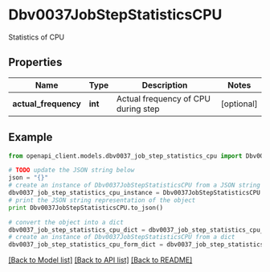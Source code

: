 # Dbv0037JobStepStatisticsCPU

Statistics of CPU

## Properties
Name | Type | Description | Notes
------------ | ------------- | ------------- | -------------
**actual_frequency** | **int** | Actual frequency of CPU during step | [optional] 

## Example

```python
from openapi_client.models.dbv0037_job_step_statistics_cpu import Dbv0037JobStepStatisticsCPU

# TODO update the JSON string below
json = "{}"
# create an instance of Dbv0037JobStepStatisticsCPU from a JSON string
dbv0037_job_step_statistics_cpu_instance = Dbv0037JobStepStatisticsCPU.from_json(json)
# print the JSON string representation of the object
print Dbv0037JobStepStatisticsCPU.to_json()

# convert the object into a dict
dbv0037_job_step_statistics_cpu_dict = dbv0037_job_step_statistics_cpu_instance.to_dict()
# create an instance of Dbv0037JobStepStatisticsCPU from a dict
dbv0037_job_step_statistics_cpu_form_dict = dbv0037_job_step_statistics_cpu.from_dict(dbv0037_job_step_statistics_cpu_dict)
```
[[Back to Model list]](../README.md#documentation-for-models) [[Back to API list]](../README.md#documentation-for-api-endpoints) [[Back to README]](../README.md)



